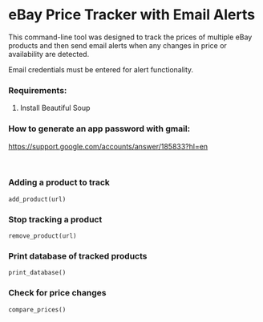 # eBay Price Tracker with Email Alerts

This command-line tool was designed to track the prices of multiple eBay products and then send email alerts when any changes in price or availability are detected.

Email credentials must be entered for alert functionality.



### Requirements: 

1. Install Beautiful Soup


### How to generate an app password with gmail:
<url>https://support.google.com/accounts/answer/185833?hl=en</url>

<br>

### Adding a product to track
<code>add_product(url)</code>

### Stop tracking a product
<code>remove_product(url)</code>


### Print database of tracked products
<code>print_database()</code>


### Check for price changes
<code>compare_prices()</code>


